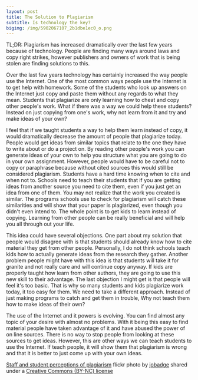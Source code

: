 ```yaml
---
layout: post
title: The Solution to Plagiarism
subtitle: Is technology the key?
bigimg: /img/5902067107_2b1dbe1ec0_o.png
---
```


TL;DR: Plagiarism has increased dramatically over the last few years because of technology. People are finding many ways around laws and copy right strikes, however publishers and owners of work that is being stolen are finding solutions to this.

Over the last few years technology has certainly increased the way people use the Internet. One of the most common ways people use the Internet is to get help with homework. Some of the students who look up answers on the Internet just copy and paste them without any regards to what they mean. Students that plagiarize are only learning how to cheat and copy other people's work. What if there was a way we could help these students? Instead on just copying from one's work, why not learn from it and try and make ideas of your own?

I feel that if we taught students a way to help them learn instead of copy, it would dramatically decrease the amount of people that plagiarize today. People would get ideas from similar topics that relate to the one they have to write about or do a project on. By reading other people's work you can generate ideas of your own to help you structure what you are going to do in your own assignment. However, people would have to be careful not to copy or paraphrase because without cited sources this would still be considered plagiarism. Students have a hard time knowing when to cite and when not to. Schools need to teach their students that if you are getting ideas from another source you need to cite them, even if you just get an idea from one of them. You may not realize that the work you created is similar. The programs schools use to check for plagiarism will catch these similarities and will show that your paper is plagiarized, even though you didn't even intend to. The whole point is to get kids to learn instead of copying. Learning from other people can be really beneficial and will help you all through out your life.

This idea could have several objections. One part about my solution that people would disagree with is that students should already know how to cite material they get from other people. Personally, I do not think schools teach kids how to actually generate ideas from the research they gather. Another problem people might have with this idea is that students will take it for granite and not really care and will continue copy anyway. If kids are properly taught how learn from other authors, they are going to use this new skill to their advantage. The last objection I might get is that people will feel it's too basic. That is why so many students and kids plagiarize work today, it too easy for them. We need to take a different approach. Instead of just making programs to catch and get them in trouble, Why not teach them how to make ideas of their own?

The use of the Internet and it powers is evolving. You can find almost any topic of your desire with almost no problems. With it being this easy to find material people have taken advantage of it and have abused the power of on line sources. There is no way to stop people from looking at these sources to get ideas. However, this are other ways we can teach students to use the Internet. If teach people, it will show them that plagiarism is wrong and that it is better to just come up with your own ideas.



<a title="Staff and student perceptions of plagiarism" href="https://flickr.com/photos/24612276@N05/5902067107">Staff and student perceptions of plagiarism</a> flickr photo by <a href="https://flickr.com/people/24612276@N05">jobadge</a> shared under a <a href="https://creativecommons.org/licenses/by-nc/2.0/">Creative Commons (BY-NC) license</a> </small>
